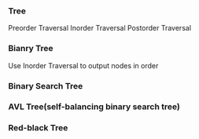 ### Tree
Preorder Traversal
Inorder Traversal
Postorder Traversal


### Bianry Tree
Use Inorder Traversal to output nodes in order



### Binary Search Tree




### AVL Tree(self-balancing binary search tree)




### Red-black Tree




